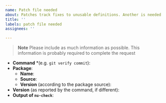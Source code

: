 ```yaml
---
name: Patch file needed
about: Patches track fixes to unusable definitions. Another is needed
title: ''
labels: patch file needed
assignees: ''

---
```


> **Note**
> Please include as much information as possible. This information is probably required to complete the request

 - **Command** *(e.g. `git verify commit`):
 - **Package**:
   - **Name**:
   - **Source**:
   - **Version** (according to the package source):
 - **Version** (as reported by the command, if different):
 - **Output of `nu-check`**:
```

```
